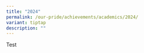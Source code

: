 ```yaml
---
title: "2024"
permalink: /our-pride/achievements/academics/2024/
variant: tiptap
description: ""
---
```

<p>Test</p>